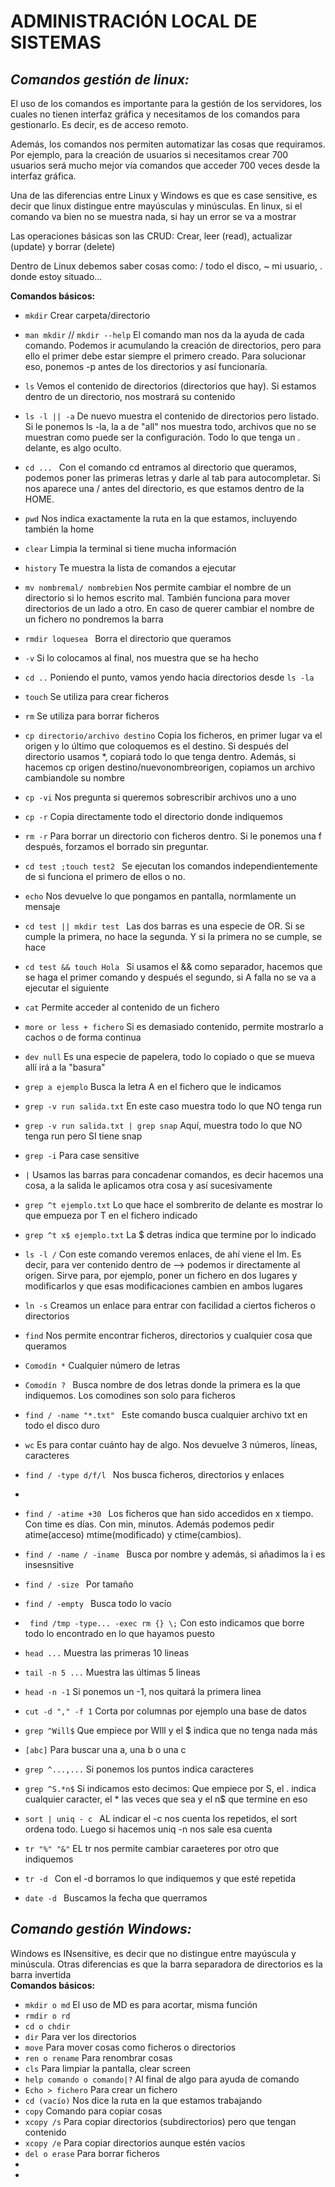 # ADMINISTRACIÓN LOCAL DE SISTEMAS  

## ***Comandos gestión de linux:***  
El uso de los comandos es importante para la gestión de los servidores, los cuales no tienen interfaz gráfica y necesitamos de los comandos para gestionarlo. Es decir, es de acceso remoto.  

Además, los comandos nos permiten automatizar las cosas que requiramos. Por ejemplo, para la creación de usuarios si necesitamos crear 700 usuarios será mucho mejor vía comandos que acceder 700 veces desde la interfaz gráfica.  

Una de las diferencias entre Linux y Windows es que es case sensitive, es decir que linux distingue entre mayúsculas y minúsculas. En linux, si el comando va bien no se muestra nada, si hay un error se va a mostrar

Las operaciones básicas son las CRUD: Crear, leer (read), actualizar (update) y borrar (delete)  

Dentro de Linux debemos saber cosas como: / todo el disco, ~ mi usuario, . donde estoy situado...

**Comandos básicos:**

- ```mkdir``` Crear carpeta/directorio 
- ```man mkdir``` // ```mkdir --help``` El comando man nos da la ayuda de cada comando. Podemos ir acumulando la creación de directorios, pero para ello el primer debe estar siempre el primero creado. Para solucionar eso, ponemos -p antes de los directorios y así funcionaría.
- ```ls``` Vemos el contenido de directorios (directorios que hay). Si estamos dentro de un directorio, nos mostrará su contenido
- ```ls -l || -a``` De nuevo muestra el contenido de directorios pero listado. Si le ponemos ls -la, la a de "all" nos muestra todo, archivos que no se muestran como puede ser la configuración. Todo lo que tenga un . delante, es algo oculto. 
- ```cd ... ``` Con el comando cd entramos al directorio que queramos, podemos poner las primeras letras y darle al tab para autocompletar. Si nos aparece una / antes del directorio, es que estamos dentro de la HOME.
- ```pwd``` Nos indica exactamente la ruta en la que estamos, incluyendo también la home
- ```clear``` Limpia la terminal si tiene mucha información
- ```history``` Te muestra la lista de comandos a ejecutar
- ```mv nombremal/ nombrebien``` Nos permite cambiar el nombre de un directorio si lo hemos escrito mal. También funciona para mover directorios de un lado a otro. En caso de querer cambiar el nombre de un fichero no pondremos la barra
- ```rmdir loquesea ``` Borra el directorio que queramos  
- ```-v``` Si lo colocamos al final, nos muestra que se ha hecho  
- ```cd ..``` Poniendo el punto, vamos yendo hacia directorios desde ```ls -la```
- ```touch``` Se utiliza para crear ficheros  
- ```rm``` Se utiliza para borrar ficheros   
- ```cp directorio/archivo destino``` Copia los ficheros, en primer lugar va el origen y lo último que coloquemos es el destino. Si después del directorio usamos *, copiará todo lo que tenga dentro. Además, si hacemos cp origen destino/nuevonombreorigen, copiamos un archivo cambiandole su nombre 

- ```cp -vi``` Nos pregunta si queremos sobrescribir archivos uno a uno  
- ```cp -r``` Copia directamente todo el directorio donde indiquemos  
- ```rm -r``` Para borrar un directorio con ficheros dentro. Si le ponemos una f después, forzamos el borrado sin preguntar. 
- ```cd test ;touch test2 ``` Se ejecutan los comandos independientemente de si funciona el primero de ellos o no.
- ```echo``` Nos devuelve lo que pongamos en pantalla, normlamente un mensaje
- ```cd test || mkdir test ``` Las dos barras es una especie de OR. Si se cumple la primera, no hace la segunda. Y si la primera no se cumple, se hace
- ```cd test && touch Hola ``` Si usamos el && como separador, hacemos que se haga el primer comando y después el segundo, si A falla no se va a ejecutar el siguiente
- ```cat``` Permite acceder al contenido de un fichero
- ```more or less + fichero``` Si es demasiado contenido, permite mostrarlo a cachos o de forma continua
- ```dev null``` Es una especie de papelera, todo lo copiado o que se mueva allí irá a la "basura"
- ```grep a ejemplo``` Busca la letra A en el fichero que le indicamos
- ```grep -v run salida.txt``` En este caso muestra todo lo que NO tenga run 
- ```grep -v run salida.txt | grep snap``` Aquí, muestra todo lo que NO tenga run pero SI tiene snap
- ```grep -i``` Para case sensitive
- ```|``` Usamos las barras para concadenar comandos, es decir hacemos una cosa, a la salida le aplicamos otra cosa y así sucesivamente
- ```grep ^t ejemplo.txt``` Lo que hace el sombrerito de delante es mostrar lo que empueza por T en el fichero indicado  
- ```grep ^t x$ ejemplo.txt``` La $ detras indica que termine por lo indicado
- ```ls -l /``` Con este comando veremos enlaces, de ahí viene el lm. Es decir, para ver contenido dentro de --> podemos ir directamente al origen. Sirve para, por ejemplo, poner un fichero en dos lugares y modificarlos y que esas modificaciones cambien en ambos lugares
- ```ln -s``` Creamos un enlace para entrar con facilidad a ciertos ficheros o directorios
- ```find``` Nos permite encontrar ficheros, directorios y cualquier cosa que queramos
- ```Comodín *``` Cualquier número de letras
- ```Comodín ? ``` Busca nombre de dos letras donde la primera es la que indiquemos. Los comodines son solo para ficheros
- ```find / -name "*.txt" ``` Este comando busca cualquier archivo txt en todo el disco duro
- ```wc``` Es para contar cuánto hay de algo. Nos devuelve 3 números, líneas, caracteres 
- ```find / -type d/f/l ``` Nos busca ficheros, directorios y enlaces
- ``` ```
- ```find / -atime +30 ``` Los ficheros que han sido accedidos en x tiempo. Con time es días. Con min, minutos. Además podemos pedir atime(acceso) mtime(modificado) y ctime(cambios). 
- ```find / -name / -iname ``` Busca por nombre y además, si añadimos la i es insesnsitive
- ```find / -size ``` Por tamaño 
- ```find / -empty ``` Busca todo lo vacío
- ``` find /tmp -type... -exec rm {} \;``` Con esto indicamos que borre todo lo encontrado en lo que hayamos puesto
- ```head ...``` Muestra las primeras 10 lineas
- ```tail -n 5 ...``` Muestra las últimas 5 lineas
- ```head -n -1``` Si ponemos un -1, nos quitará la primera linea
- ```cut -d "," -f 1``` Corta por columnas por ejemplo una base de datos
- ```grep ^Will$``` Que empiece por WIll y el $ indica que no tenga nada más
- ```[abc]``` Para buscar una a, una b o una c
- ```grep ^...,...``` Si ponemos los puntos indica caracteres
- ```grep ^S.*n$``` Si indicamos esto decimos: Que empiece por S, el . indica cualquier caracter, el * las veces que sea y el n$ que termine en eso
- ```sort | uniq - c ``` AL indicar el -c nos cuenta los repetidos, el sort ordena todo. Luego si hacemos uniq -n nos sale esa cuenta
- ```tr "%" "&"``` EL tr nos permite cambiar caraeteres por otro que indiquemos
- ```tr -d ``` Con el -d borramos lo que indiquemos y que esté repetida
- ```date -d ``` Buscamos la fecha que querramos

## ***Comando gestión Windows:***
Windows es INsensitive, es decir que no distingue entre mayúscula y minúscula. Otras diferencias es que la barra separadora de directorios es la barra invertida \
**Comandos básicos:**
- ```mkdir o md``` El uso de MD es para acortar, misma función
- ```rmdir o rd```
- ```cd o chdir```
- ```dir``` Para ver los directorios
- ```move``` Para mover cosas como ficheros o directorios
- ```ren o rename``` Para renombrar cosas
- ```cls``` Para limpiar la pantalla, clear screen
- ```help comando o comando|?``` Al final de algo para ayuda de comando
- ```Echo > fichero``` Para crear un fichero
- ```cd (vacío)``` Nos dice la ruta en la que estamos trabajando
- ```copy``` Comando para copiar cosas 
- ```xcopy /s``` Para copiar directorios (subdirectorios) pero que tengan contenido
- ```xcopy /e``` Para copiar directorios aunque estén vacíos
- ```del o erase``` Para borrar ficheros
- ``` ```
- ``` ```

